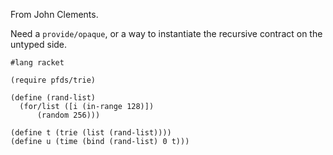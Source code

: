 From John Clements.

Need a `provide/opaque`, or a way to instantiate the recursive contract
 on the untyped side.

```
#lang racket

(require pfds/trie)

(define (rand-list)
  (for/list ([i (in-range 128)])
      (random 256)))

(define t (trie (list (rand-list))))
(define u (time (bind (rand-list) 0 t)))
```
